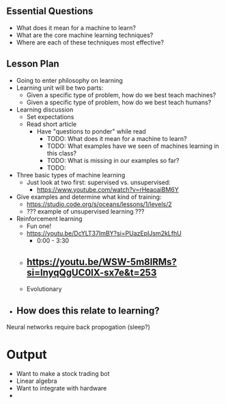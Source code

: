 ## Essential Questions

- What does it mean for a machine to learn?
- What are the core machine learning techniques?
- Where are each of these techniques most effective?

## Lesson Plan

- Going to enter philosophy on learning
- Learning unit will be two parts:
    - Given a specific type of problem, how do we best teach machines?
    - Given a specific type of problem, how do we best teach humans?
- Learning discussion
    - Set expectations
    - Read short article
        - Have "questions to ponder" while read
            - TODO: What does it mean for a machine to learn?
            - TODO: What examples have we seen of machines learning in this class?
            - TODO: What is missing in our examples so far?
            - TODO: 
- Three basic types of machine learning
    - Just look at two first: supervised vs. unsupervised:
        - https://www.youtube.com/watch?v=rHeaoaiBM6Y
- Give examples and determine what kind of training:
    - https://studio.code.org/s/oceans/lessons/1/levels/2
    - ??? example of unsupervised learning ???
- Reinforcement learning
    - Fun one!
    - https://youtu.be/DcYLT37ImBY?si=PUazEpIJsm2kLfhU
        - 0:00 - 3:30
    - https://youtu.be/WSW-5m8lRMs?si=lnyqQgUC0IX-sx7e&t=253
        - 
    - Evolutionary
- How does this relate to learning?
    - 

Neural networks require back propogation (sleep?)



# Output

- Want to make a stock trading bot
- Linear algebra
- Want to integrate with hardware
- 
